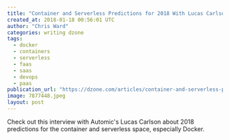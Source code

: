 ```yaml
---
title: "Container and Serverless Predictions for 2018 With Lucas Carlson [Audio]"
created_at: 2018-01-18 00:56:01 UTC
author: "Chris Ward"
categories: writing dzone
tags:
  - docker
  - containers
  - serverless
  - faas
  - saas
  - devops
  - paas
publication_url: "https://dzone.com/articles/container-and-serverless-predictions-for-2018-with"
image: 7877448.jpeg
layout: post
---
```

Check out this interview with Automic's Lucas Carlson about 2018 predictions for the container and serverless space, especially Docker.

